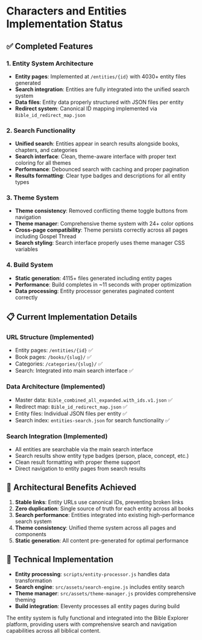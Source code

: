 # Characters and Entities Implementation Status

## ✅ Completed Features

### 1. Entity System Architecture
- **Entity pages**: Implemented at `/entities/{id}` with 4030+ entity files generated
- **Search integration**: Entities are fully integrated into the unified search system
- **Data files**: Entity data properly structured with JSON files per entity
- **Redirect system**: Canonical ID mapping implemented via `Bible_id_redirect_map.json`

### 2. Search Functionality 
- **Unified search**: Entities appear in search results alongside books, chapters, and categories
- **Search interface**: Clean, theme-aware interface with proper text coloring for all themes
- **Performance**: Debounced search with caching and proper pagination
- **Results formatting**: Clear type badges and descriptions for all entity types

### 3. Theme System
- **Theme consistency**: Removed conflicting theme toggle buttons from navigation
- **Theme manager**: Comprehensive theme system with 24+ color options
- **Cross-page compatibility**: Theme persists correctly across all pages including Gospel Thread
- **Search styling**: Search interface properly uses theme manager CSS variables

### 4. Build System
- **Static generation**: 4115+ files generated including entity pages
- **Performance**: Build completes in ~11 seconds with proper optimization
- **Data processing**: Entity processor generates paginated content correctly

## 📋 Current Implementation Details

### URL Structure (Implemented)
- Entity pages: `/entities/{id}` ✅
- Book pages: `/books/{slug}/` ✅  
- Categories: `/categories/{slug}/` ✅
- Search: Integrated into main search interface ✅

### Data Architecture (Implemented)
- Master data: `Bible_combined_all_expanded.with_ids.v1.json` ✅
- Redirect map: `Bible_id_redirect_map.json` ✅
- Entity files: Individual JSON files per entity ✅
- Search index: `entities-search.json` for search functionality ✅

### Search Integration (Implemented)
- All entities are searchable via the main search interface
- Search results show entity type badges (person, place, concept, etc.)
- Clean result formatting with proper theme support
- Direct navigation to entity pages from search results

## 🎯 Architectural Benefits Achieved

1. **Stable links**: Entity URLs use canonical IDs, preventing broken links
2. **Zero duplication**: Single source of truth for each entity across all books  
3. **Search performance**: Entities integrated into existing high-performance search system
4. **Theme consistency**: Unified theme system across all pages and components
5. **Static generation**: All content pre-generated for optimal performance

## 🔧 Technical Implementation

- **Entity processing**: `scripts/entity-processor.js` handles data transformation
- **Search engine**: `src/assets/search-engine.js` includes entity search
- **Theme manager**: `src/assets/theme-manager.js` provides comprehensive theming
- **Build integration**: Eleventy processes all entity pages during build

The entity system is fully functional and integrated into the Bible Explorer platform, providing users with comprehensive search and navigation capabilities across all biblical content.